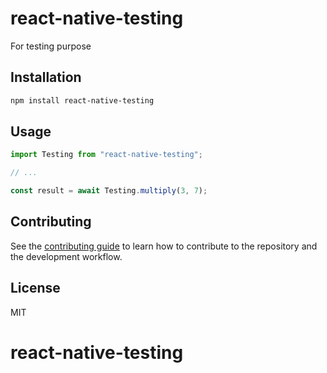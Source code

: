 # react-native-testing

For testing purpose

## Installation

```sh
npm install react-native-testing
```

## Usage

```js
import Testing from "react-native-testing";

// ...

const result = await Testing.multiply(3, 7);
```

## Contributing

See the [contributing guide](CONTRIBUTING.md) to learn how to contribute to the repository and the development workflow.

## License

MIT
# react-native-testing
